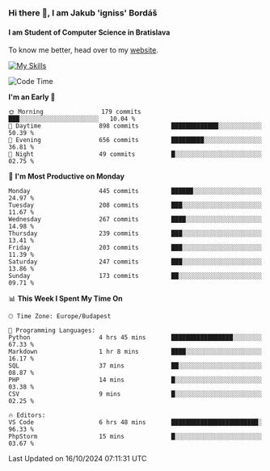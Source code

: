 ### Hi there 👋, I am Jakub 'igniss' Bordáš

#### I am Student of Computer Science in Bratislava
To know me better, head over to my [website](https://bordas.sk).

[![My Skills](https://skillicons.dev/icons?i=js,html,css,figma,svelte,java,kotlin,python,postgresql,typescript,nest,nodejs)](https://bordas.sk)


<!--START_SECTION:waka-->
![Code Time](http://img.shields.io/badge/Code%20Time-1%2C545%20hrs%2026%20mins-blue)

**I'm an Early 🐤** 

```text
🌞 Morning                179 commits         ███░░░░░░░░░░░░░░░░░░░░░░   10.04 % 
🌆 Daytime                898 commits         █████████████░░░░░░░░░░░░   50.39 % 
🌃 Evening                656 commits         █████████░░░░░░░░░░░░░░░░   36.81 % 
🌙 Night                  49 commits          █░░░░░░░░░░░░░░░░░░░░░░░░   02.75 % 
```
📅 **I'm Most Productive on Monday** 

```text
Monday                   445 commits         ██████░░░░░░░░░░░░░░░░░░░   24.97 % 
Tuesday                  208 commits         ███░░░░░░░░░░░░░░░░░░░░░░   11.67 % 
Wednesday                267 commits         ████░░░░░░░░░░░░░░░░░░░░░   14.98 % 
Thursday                 239 commits         ███░░░░░░░░░░░░░░░░░░░░░░   13.41 % 
Friday                   203 commits         ███░░░░░░░░░░░░░░░░░░░░░░   11.39 % 
Saturday                 247 commits         ███░░░░░░░░░░░░░░░░░░░░░░   13.86 % 
Sunday                   173 commits         ██░░░░░░░░░░░░░░░░░░░░░░░   09.71 % 
```


📊 **This Week I Spent My Time On** 

```text
🕑︎ Time Zone: Europe/Budapest

💬 Programming Languages: 
Python                   4 hrs 45 mins       █████████████████░░░░░░░░   67.33 % 
Markdown                 1 hr 8 mins         ████░░░░░░░░░░░░░░░░░░░░░   16.17 % 
SQL                      37 mins             ██░░░░░░░░░░░░░░░░░░░░░░░   08.87 % 
PHP                      14 mins             █░░░░░░░░░░░░░░░░░░░░░░░░   03.38 % 
CSV                      9 mins              █░░░░░░░░░░░░░░░░░░░░░░░░   02.25 % 

🔥 Editors: 
VS Code                  6 hrs 48 mins       ████████████████████████░   96.33 % 
PhpStorm                 15 mins             █░░░░░░░░░░░░░░░░░░░░░░░░   03.67 % 
```


 Last Updated on 16/10/2024 07:11:31 UTC
<!--END_SECTION:waka-->
